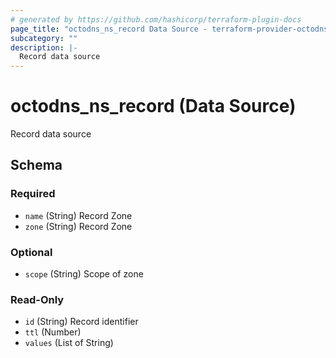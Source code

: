 ```yaml
---
# generated by https://github.com/hashicorp/terraform-plugin-docs
page_title: "octodns_ns_record Data Source - terraform-provider-octodns"
subcategory: ""
description: |-
  Record data source
---
```


# octodns_ns_record (Data Source)

Record data source



<!-- schema generated by tfplugindocs -->
## Schema

### Required

- `name` (String) Record Zone
- `zone` (String) Record Zone

### Optional

- `scope` (String) Scope of zone

### Read-Only

- `id` (String) Record identifier
- `ttl` (Number)
- `values` (List of String)
